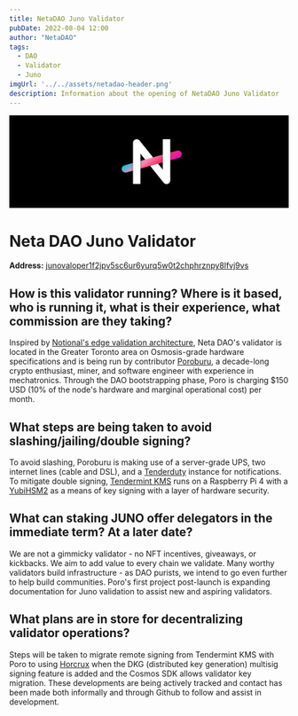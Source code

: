```yaml
---
title: NetaDAO Juno Validator
pubDate: 2022-08-04 12:00
author: "NetaDAO"
tags:
  - DAO
  - Validator
  - Juno
imgUrl: '../../assets/netadao-header.png'
description: Information about the opening of NetaDAO Juno Validator
---
```

![Neta DAO](../../../../assets/netadao-header.png)
# Neta DAO Juno Validator
**Address:** [junovaloper1f2jpv5sc6ur6yurq5w0t2chphrznpy8lfvj9vs](https://www.mintscan.io/juno/validators/junovaloper1f2jpv5sc6ur6yurq5w0t2chphrznpy8lfvj9vs)
## **How is this validator running? Where is it based, who is running it, what is their experience, what commission are they taking?**  
Inspired by [Notional's edge validation architecture](https://github.com/notional-labs/notional), Neta DAO's validator is located in the Greater Toronto area on Osmosis-grade hardware specifications and is being run by contributor [Poroburu](https://twitter.com/poroburu), a decade-long crypto enthusiast, miner, and software engineer with experience in mechatronics. Through the DAO bootstrapping phase, Poro is charging $150 USD (10% of the node's hardware and marginal operational cost) per month.

## **What steps are being taken to avoid slashing/jailing/double signing?**  
To avoid slashing, Poroburu is making use of a server-grade UPS, two internet lines (cable and DSL), and a [Tenderduty](https://github.com/blockpane/tenderduty) instance for notifications. To mitigate double signing, [Tendermint KMS](https://github.com/iqlusioninc/tmkms) runs on a Raspberry Pi 4 with a [YubiHSM2](https://www.yubico.com/product/yubihsm-2/) as a means of key signing with a layer of hardware security.

## **What can staking JUNO offer delegators in the immediate term? At a later date?**  
We are not a gimmicky validator - no NFT incentives, giveaways, or kickbacks. We aim to add value to every chain we validate. Many worthy validators build infrastructure - as DAO purists, we intend to go even further to help build communities. Poro's first project post-launch is expanding documentation for Juno validation to assist new and aspiring validators.

## **What plans are in store for decentralizing validator operations?**  
Steps will be taken to migrate remote signing from Tendermint KMS with Poro to using [Horcrux](https://github.com/strangelove-ventures/horcrux) when the DKG (distributed key generation) multisig signing feature is added and the Cosmos SDK allows validator key migration. These developments are being actively tracked and contact has been made both informally and through Github to follow and assist in development.
